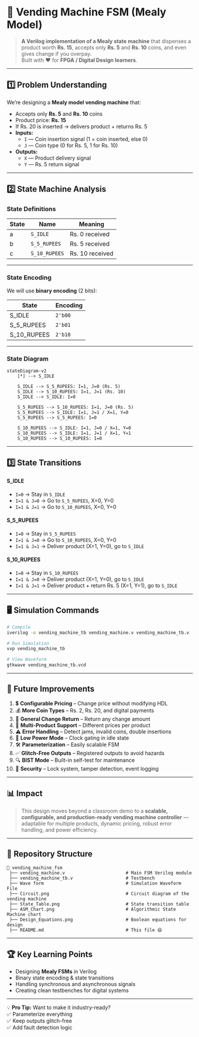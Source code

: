 # 🥤 Vending Machine FSM (Mealy Model)

> **A Verilog implementation of a Mealy state machine** that dispenses a product worth **Rs. 15**, accepts only **Rs. 5** and **Rs. 10** coins, and even gives change if you overpay.  
> Built with ❤️ for **FPGA / Digital Design learners**.

---

## 1️⃣ Problem Understanding

We’re designing a **Mealy model vending machine** that:

- Accepts only **Rs. 5** and **Rs. 10** coins  
- Product price: **Rs. 15**  
- If Rs. 20 is inserted → delivers product + returns Rs. 5  
- **Inputs:**
  - `I` — Coin insertion signal (1 = coin inserted, else 0)
  - `J` — Coin type (0 for Rs. 5, 1 for Rs. 10)
- **Outputs:**
  - `X` — Product delivery signal
  - `Y` — Rs. 5 return signal

---

## 2️⃣ State Machine Analysis

### State Definitions

| State | Name            | Meaning        |
|-------|-----------------|----------------|
| a     | `S_IDLE`        | Rs. 0 received |
| b     | `S_5_RUPEES`    | Rs. 5 received |
| c     | `S_10_RUPEES`   | Rs. 10 received |

---

### State Encoding

We will use **binary encoding** (2 bits):

| State         | Encoding |
|---------------|----------|
| S_IDLE        | `2'b00`  |
| S_5_RUPEES    | `2'b01`  |
| S_10_RUPEES   | `2'b10`  |

---

### State Diagram 

```mermaid
stateDiagram-v2
    [*] --> S_IDLE

    S_IDLE --> S_5_RUPEES: I=1, J=0 (Rs. 5)
    S_IDLE --> S_10_RUPEES: I=1, J=1 (Rs. 10)
    S_IDLE --> S_IDLE: I=0

    S_5_RUPEES --> S_10_RUPEES: I=1, J=0 (Rs. 5)
    S_5_RUPEES --> S_IDLE: I=1, J=1 / X=1, Y=0
    S_5_RUPEES --> S_5_RUPEES: I=0

    S_10_RUPEES --> S_IDLE: I=1, J=0 / X=1, Y=0
    S_10_RUPEES --> S_IDLE: I=1, J=1 / X=1, Y=1
    S_10_RUPEES --> S_10_RUPEES: I=0
````

---

## 3️⃣ State Transitions

#### **S\_IDLE**

* `I=0` → Stay in `S_IDLE`
* `I=1 & J=0` → Go to `S_5_RUPEES`, X=0, Y=0
* `I=1 & J=1` → Go to `S_10_RUPEES`, X=0, Y=0

#### **S\_5\_RUPEES**

* `I=0` → Stay in `S_5_RUPEES`
* `I=1 & J=0` → Go to `S_10_RUPEES`, X=0, Y=0
* `I=1 & J=1` → Deliver product (X=1, Y=0), go to `S_IDLE`

#### **S\_10\_RUPEES**

* `I=0` → Stay in `S_10_RUPEES`
* `I=1 & J=0` → Deliver product (X=1, Y=0), go to `S_IDLE`
* `I=1 & J=1` → Deliver product + return Rs. 5 (X=1, Y=1), go to `S_IDLE`

---

## 🖥 Simulation Commands

```bash
# Compile
iverilog -o vending_machine_tb vending_machine.v vending_machine_tb.v

# Run Simulation
vvp vending_machine_tb

# View Waveform
gtkwave vending_machine_tb.vcd
```

---

## 🚀 Future Improvements

1. 💲 **Configurable Pricing** – Change price without modifying HDL
2. 💰 **More Coin Types** – Rs. 2, Rs. 20, and digital payments
3. 🔄 **General Change Return** – Return any change amount
4. 🛒 **Multi-Product Support** – Different prices per product
5. ⚠ **Error Handling** – Detect jams, invalid coins, double insertions
6. 🔋 **Low Power Mode** – Clock gating in idle state
7. 🛠 **Parameterization** – Easily scalable FSM
8. ✅ **Glitch-Free Outputs** – Registered outputs to avoid hazards
9. 🔍 **BIST Mode** – Built-in self-test for maintenance
10. 🔐 **Security** – Lock system, tamper detection, event logging

---

## 📊 Impact

> This design moves beyond a classroom demo to a **scalable, configurable, and production-ready vending machine controller** — adaptable for multiple products, dynamic pricing, robust error handling, and power efficiency.

---

## 📂 Repository Structure

```
📁 vending_machine_fsm
 ├── vending_machine.v                       # Main FSM Verilog module
 ├── vending_machine_tb.v                    # Testbench
 ├── Wave form                               # Simulation Waveform File
 ├── Circuit.png                             # Circuit diagram of the vending machine
 ├── State_Table.png                         # State transition table
 ├── ASM_Chart.png                           # Algorithmic State Machine chart
 ├── Design_Equations.png                    # Boolean equations for design
 ├── README.md                               # This file 😄
```

---

## 🏆 Key Learning Points

* Designing **Mealy FSMs** in Verilog
* Binary state encoding & state transitions
* Handling synchronous and asynchronous signals
* Creating clean testbenches for digital systems

---

💡 **Pro Tip:**
Want to make it industry-ready?<br>
✅ Parameterize everything<br>
✅ Keep outputs glitch-free<br>
✅ Add fault detection logic<br>

```
